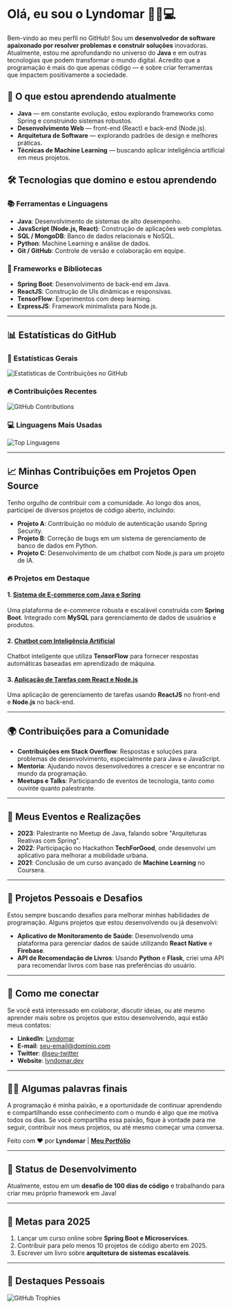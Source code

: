 # Olá, eu sou o Lyndomar 👨‍💻💻

Bem-vindo ao meu perfil no GitHub! Sou um **desenvolvedor de software apaixonado por resolver problemas e construir soluções** inovadoras. Atualmente, estou me aprofundando no universo do **Java** e em outras tecnologias que podem transformar o mundo digital. Acredito que a programação é mais do que apenas código — é sobre criar ferramentas que impactem positivamente a sociedade. 

## 🌱 O que estou aprendendo atualmente
- **Java** — em constante evolução, estou explorando frameworks como Spring e construindo sistemas robustos.
- **Desenvolvimento Web** — front-end (React) e back-end (Node.js).
- **Arquitetura de Software** — explorando padrões de design e melhores práticas.
- **Técnicas de Machine Learning** — buscando aplicar inteligência artificial em meus projetos.

## 🛠️ Tecnologias que domino e estou aprendendo

### 📚 Ferramentas e Linguagens
- **Java**: Desenvolvimento de sistemas de alto desempenho.
- **JavaScript (Node.js, React)**: Construção de aplicações web completas.
- **SQL / MongoDB**: Banco de dados relacionais e NoSQL.
- **Python**: Machine Learning e análise de dados.
- **Git / GitHub**: Controle de versão e colaboração em equipe.

### 🌟 Frameworks e Bibliotecas
- **Spring Boot**: Desenvolvimento de back-end em Java.
- **ReactJS**: Construção de UIs dinâmicas e responsivas.
- **TensorFlow**: Experimentos com deep learning.
- **ExpressJS**: Framework minimalista para Node.js.

---

## 📊 Estatísticas do GitHub

### 🚀 Estatísticas Gerais

![Estatísticas de Contribuições no GitHub](https://github-readme-stats.vercel.app/api?username=seu-usuario-github&show_icons=true&count_private=true&hide_title=true&hide=prs&theme=radical&line_height=28)

### 🔥 Contribuições Recentes

![GitHub Contributions](https://github-readme-streak-stats.herokuapp.com/?user=seu-usuario-github&theme=radical)

### 💻 Linguagens Mais Usadas

![Top Linguagens](https://github-readme-stats.vercel.app/api/top-langs/?username=seu-usuario-github&layout=compact&theme=radical)

---

## 📈 Minhas Contribuições em Projetos Open Source

Tenho orgulho de contribuir com a comunidade. Ao longo dos anos, participei de diversos projetos de código aberto, incluindo:

- **Projeto A**: Contribuição no módulo de autenticação usando Spring Security.
- **Projeto B**: Correção de bugs em um sistema de gerenciamento de banco de dados em Python.
- **Projeto C**: Desenvolvimento de um chatbot com Node.js para um projeto de IA.

### 🔥 Projetos em Destaque

#### 1. [**Sistema de E-commerce com Java e Spring**](https://github.com/seu-usuario-github/projeto-ecommerce)
Uma plataforma de e-commerce robusta e escalável construída com **Spring Boot**. Integrado com **MySQL** para gerenciamento de dados de usuários e produtos.

#### 2. [**Chatbot com Inteligência Artificial**](https://github.com/seu-usuario-github/projeto-chatbot)
Chatbot inteligente que utiliza **TensorFlow** para fornecer respostas automáticas baseadas em aprendizado de máquina.

#### 3. [**Aplicação de Tarefas com React e Node.js**](https://github.com/seu-usuario-github/projeto-tarefas)
Uma aplicação de gerenciamento de tarefas usando **ReactJS** no front-end e **Node.js** no back-end.

---

## 🌍 Contribuições para a Comunidade

- **Contribuições em Stack Overflow**: Respostas e soluções para problemas de desenvolvimento, especialmente para Java e JavaScript.
- **Mentoria**: Ajudando novos desenvolvedores a crescer e se encontrar no mundo da programação.
- **Meetups e Talks**: Participando de eventos de tecnologia, tanto como ouvinte quanto palestrante.

---

## 📅 Meus Eventos e Realizações

- **2023**: Palestrante no Meetup de Java, falando sobre "Arquiteturas Reativas com Spring".
- **2022**: Participação no Hackathon **TechForGood**, onde desenvolvi um aplicativo para melhorar a mobilidade urbana.
- **2021**: Conclusão de um curso avançado de **Machine Learning** no Coursera.

---

## 📌 Projetos Pessoais e Desafios

Estou sempre buscando desafios para melhorar minhas habilidades de programação. Alguns projetos que estou desenvolvendo ou já desenvolvi:

- **Aplicativo de Monitoramento de Saúde**: Desenvolvendo uma plataforma para gerenciar dados de saúde utilizando **React Native** e **Firebase**.
- **API de Recomendação de Livros**: Usando **Python** e **Flask**, criei uma API para recomendar livros com base nas preferências do usuário.

---

## 📡 Como me conectar

Se você está interessado em colaborar, discutir ideias, ou até mesmo aprender mais sobre os projetos que estou desenvolvendo, aqui estão meus contatos:

- **LinkedIn**: [Lyndomar](https://www.linkedin.com/in/seu-linkedin)
- **E-mail**: [seu-email@dominio.com](mailto:seu-email@dominio.com)
- **Twitter**: [@seu-twitter](https://twitter.com/seu-twitter)
- **Website**: [lyndomar.dev](https://lyndomar.dev)

---

## 👨‍💻 Algumas palavras finais

A programação é minha paixão, e a oportunidade de continuar aprendendo e compartilhando esse conhecimento com o mundo é algo que me motiva todos os dias. Se você compartilha essa paixão, fique à vontade para me seguir, contribuir nos meus projetos, ou até mesmo começar uma conversa.

Feito com ❤️ por **Lyndomar** | **[Meu Portfólio](https://lyndomar.dev)**

---

## 📢 Status de Desenvolvimento

Atualmente, estou em um **desafio de 100 dias de código** e trabalhando para criar meu próprio framework em Java!

---

## 🎯 Metas para 2025

1. Lançar um curso online sobre **Spring Boot e Microservices**.
2. Contribuir para pelo menos 10 projetos de código aberto em 2025.
3. Escrever um livro sobre **arquitetura de sistemas escaláveis**.

---

## 🚀 Destaques Pessoais

![GitHub Trophies](https://github-profile-trophy.vercel.app/?username=seu-usuario-github&theme=radical)
